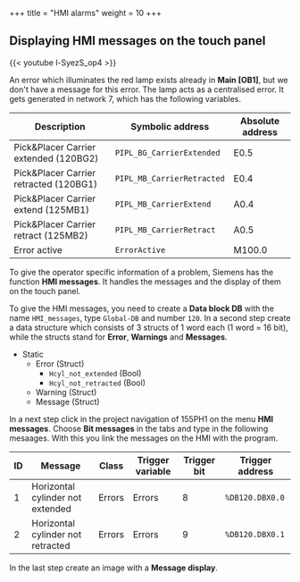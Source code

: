 +++
title = "HMI alarms"
weight = 10
+++

## Displaying HMI messages on the touch panel

<div class="shadow">
  {{< youtube l-SyezS_op4 >}}
</div>

An error which illuminates the red lamp exists already in **Main [OB1]**, but we don't have a message for this error. The lamp acts as a centralised error. It gets generated in network 7, which has the following variables. 

Description                                  | Symbolic address           | Absolute address
-------------------------------------------- | -------------------------- | -----------------
Pick&Placer Carrier extended (120BG2)        | `PIPL_BG_CarrierExtended`  | E0.5
Pick&Placer Carrier retracted (120BG1)       | `PIPL_MB_CarrierRetracted` | E0.4
Pick&Placer Carrier extend (125MB1)          | `PIPL_MB_CarrierExtend`    | A0.4
Pick&Placer Carrier retract (125MB2)         | `PIPL_MB_CarrierRetract`   | A0.5
Error active                                 | `ErrorActive`              | M100.0

To give the operator specific information of a problem, Siemens has the function **HMI messages**. It handles the messages and the display of them on the touch panel.

To give the HMI messages, you need to create a **Data block DB** with the name `HMI_messages`, type `Global-DB` and number `120`. In a second step create a data structure which consists of 3 structs of 1 word each (1 word = 16 bit), while the structs stand for **Error**, **Warnings** and **Messages**.

* Static
  * Error (Struct)
    * `Hcyl_not_extended` (Bool)
    * `Hcyl_not_retracted` (Bool)
  * Warning (Struct)
  * Message (Struct)

In a next step click in the project navigation of 155PH1 on the menu **HMI messages**. Choose **Bit messages** in the tabs and type in the following mesaages. With this you link the messages on the HMI with the program.

ID | Message                                   | Class       | Trigger variable | Trigger bit | Trigger address
-- | ----------------------------------------- | ----------- | ---------------- | ----------- | --------------
1  | Horizontal cylinder not extended          | Errors      | Errors           | 8           | `%DB120.DBX0.0`
2  | Horizontal cylinder not retracted         | Errors      | Errors           | 9           | `%DB120.DBX0.1`

In the last step create an image with a **Message display**.
